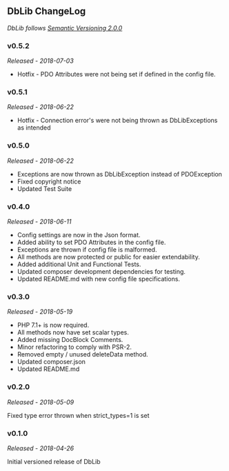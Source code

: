 ## DbLib ChangeLog
*DbLib follows [Semantic Versioning 2.0.0](https://semver.org/)*

### v0.5.2
*Released - 2018-07-03*

* Hotfix - PDO Attributes were not being set if defined in the config file.

### v0.5.1
*Released - 2018-06-22*

* Hotfix - Connection error's were not being thrown as DbLibExceptions as intended

### v0.5.0
*Released - 2018-06-22*

* Exceptions are now thrown as DbLibException instead of PDOException
* Fixed copyright notice
* Updated Test Suite

### v0.4.0
*Released - 2018-06-11*

* Config settings are now in the Json format.
* Added ability to set PDO Attributes in the config file.
* Exceptions are thrown if config file is malformed.
* All methods are now protected or public for easier extendability.
* Added additional Unit and Functional Tests.
* Updated composer development dependencies for testing.
* Updated README.md with new config file specifications.

### v0.3.0
*Released - 2018-05-19*

* PHP 7.1+ is now required.
* All methods now have set scalar types.
* Added missing DocBlock Comments.
* Minor refactoring to comply with PSR-2.
* Removed empty / unused deleteData method.
* Updated composer.json
* Updated README.md

### v0.2.0
*Released - 2018-05-09*

Fixed type error thrown when strict_types=1 is set

### v0.1.0
*Released - 2018-04-26*

Initial versioned release of DbLib